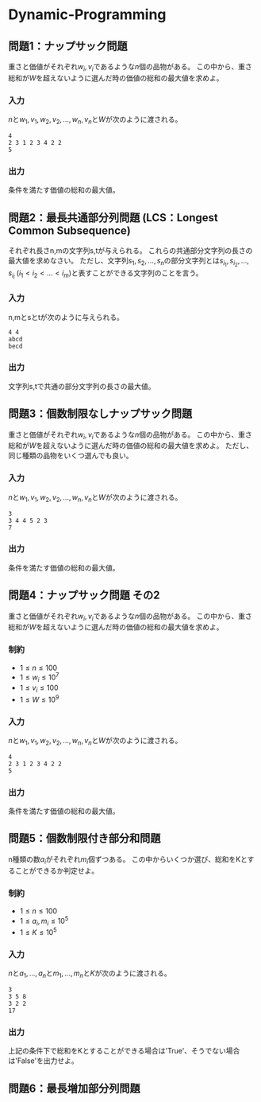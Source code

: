 # Dynamic-Programming

## 問題1：ナップサック問題
重さと価値がそれぞれ$w_i,v_i$であるような$n$個の品物がある。
この中から、重さ総和が$W$を超えないように選んだ時の価値の総和の最大値を求めよ。

### 入力
$n$と$w_1,v_1,w_2,v_2,...,w_n,v_n$と$W$が次のように渡される。
```
4
2 3 1 2 3 4 2 2
5
```
### 出力
条件を満たす価値の総和の最大値。

## 問題2：最長共通部分列問題 (LCS：Longest Common Subsequence)
それぞれ長さn,mの文字列s,tが与えられる。
これらの共通部分文字列の長さの最大値を求めなさい。
ただし、文字列$s_1,s_2,...,s_n$の部分文字列とは$s_{i_1},s_{i_2},...,s_{i_l}\ (i_1 < i_2 < ... < i_m)$と表すことができる文字列のことを言う。

### 入力
n,mとsとtが次のように与えられる。
```
4 4
abcd
becd
```
### 出力
文字列s,tで共通の部分文字列の長さの最大値。

## 問題3：個数制限なしナップサック問題
重さと価値がそれぞれ$w_i,v_i$であるような$n$個の品物がある。
この中から、重さ総和が$W$を超えないように選んだ時の価値の総和の最大値を求めよ。
ただし、同じ種類の品物をいくつ選んでも良い。

### 入力
$n$と$w_1,v_1,w_2,v_2,...,w_n,v_n$と$W$が次のように渡される。
```
3
3 4 4 5 2 3
7
```
### 出力
条件を満たす価値の総和の最大値。

## 問題4：ナップサック問題 その2
重さと価値がそれぞれ$w_i,v_i$であるような$n$個の品物がある。
この中から、重さ総和が$W$を超えないように選んだ時の価値の総和の最大値を求めよ。

### 制約
* $1 \le n \le 100$
* $1 \le w_i \le 10^7$
* $1 \le v_i \le 100$
* $1 \le W \le 10^9$

### 入力
$n$と$w_1,v_1,w_2,v_2,...,w_n,v_n$と$W$が次のように渡される。
```
4
2 3 1 2 3 4 2 2
5
```
### 出力
条件を満たす価値の総和の最大値。

## 問題5：個数制限付き部分和問題
n種類の数$a_i$がそれぞれ$m_i$個ずつある。
この中からいくつか選び、総和をKとすることができるか判定せよ。

### 制約
* $1 \le n \le 100$
* $1 \le a_i,m_i \le 10^5$
* $1 \le K \le 10^5$

### 入力
$n$と$a_1,...,a_n$と$m_1,...,m_n$と$K$が次のように渡される。
```
3
3 5 8
3 2 2
17
```

### 出力
上記の条件下で総和をKとすることができる場合は'True'、そうでない場合は'False'を出力せよ。

## 問題6：最長増加部分列問題